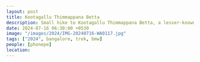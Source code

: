 ```yaml
---
layout: post
title: Kootagallu Thimmappana Betta
description: Small hike to Kootagallu Thimmappana Betta, a lesser-known hill near Bangalore. The trek offered panoramic views of the surrounding landscape and a peaceful escape from the city.
date: 2024-07-16 06:30:00 +0530
image: "/images/2024/IMG-20240716-WA0117.jpg"
tags: ["2024", bangalore, trek, bmw]
people: [phonepe]
location: 
---
```

